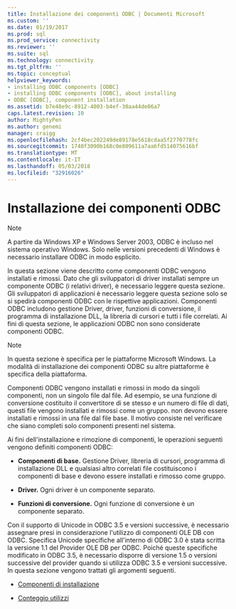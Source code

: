 ```yaml
---
title: Installazione dei componenti ODBC | Documenti Microsoft
ms.custom: ''
ms.date: 01/19/2017
ms.prod: sql
ms.prod_service: connectivity
ms.reviewer: ''
ms.suite: sql
ms.technology: connectivity
ms.tgt_pltfrm: ''
ms.topic: conceptual
helpviewer_keywords:
- installing ODBC components [ODBC]
- installing ODBC components [ODBC], about installing
- ODBC [ODBC], component installation
ms.assetid: b7e48e9c-8912-4003-b4ef-30aa44de06a7
caps.latest.revision: 10
author: MightyPen
ms.author: genemi
manager: craigg
ms.openlocfilehash: 2cf4bec202249de89178e5618cdaa5f2770778fc
ms.sourcegitcommit: 1740f3090b168c0e809611a7aa6fd514075616bf
ms.translationtype: MT
ms.contentlocale: it-IT
ms.lasthandoff: 05/03/2018
ms.locfileid: "32916026"
---
```

# <a name="installing-odbc-components"></a>Installazione dei componenti ODBC
> [!NOTE]  
>  A partire da Windows XP e Windows Server 2003, ODBC è incluso nel sistema operativo Windows. Solo nelle versioni precedenti di Windows è necessario installare ODBC in modo esplicito.  
  
 In questa sezione viene descritto come componenti ODBC vengono installati e rimossi. Dato che gli sviluppatori di driver installati sempre un componente ODBC (i relativi driver), è necessario leggere questa sezione. Gli sviluppatori di applicazioni è necessario leggere questa sezione solo se si spedirà componenti ODBC con le rispettive applicazioni. Componenti ODBC includono gestione Driver, driver, funzioni di conversione, il programma di installazione DLL, la libreria di cursori e tutti i file correlati. Ai fini di questa sezione, le applicazioni ODBC non sono considerate componenti ODBC.  
  
> [!NOTE]  
>  In questa sezione è specifica per le piattaforme Microsoft Windows. La modalità di installazione dei componenti ODBC su altre piattaforme è specifica della piattaforma.  
  
 Componenti ODBC vengono installati e rimossi in modo da singoli componenti, non un singolo file dal file. Ad esempio, se una funzione di conversione costituito il convertitore di se stesso e un numero di file di dati, questi file vengono installati e rimossi come un gruppo. non devono essere installati e rimossi in una file dal file base. Il motivo consiste nel verificare che siano completi solo componenti presenti nel sistema.  
  
 Ai fini dell'installazione e rimozione di componenti, le operazioni seguenti vengono definiti componenti ODBC:  
  
-   **Componenti di base.** Gestione Driver, libreria di cursori, programma di installazione DLL e qualsiasi altro correlati file costituiscono i componenti di base e devono essere installati e rimosso come gruppo.  
  
-   **Driver.** Ogni driver è un componente separato.  
  
-   **Funzioni di conversione.** Ogni funzione di conversione è un componente separato.  
  
 Con il supporto di Unicode in ODBC 3.5 e versioni successive, è necessario assegnare presi in considerazione l'utilizzo di componenti OLE DB con ODBC. Specifica Unicode specifiche all'interno di ODBC 3.0 è stata scritta la versione 1.1 del Provider OLE DB per ODBC. Poiché queste specifiche modificato in ODBC 3.5, è necessario disporre di versione 1.5 o versioni successive del provider quando si utilizza ODBC 3.5 e versioni successive. In questa sezione vengono trattati gli argomenti seguenti.  
  
-   [Componenti di installazione](../../../odbc/reference/install/installation-components.md)  
  
-   [Conteggio utilizzi](../../../odbc/reference/install/usage-counting.md)
